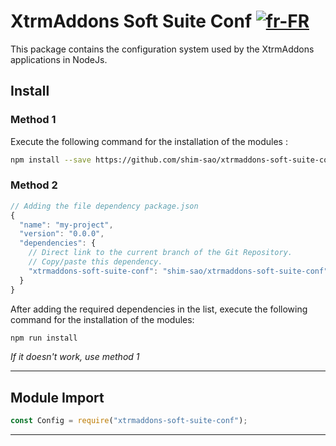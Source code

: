 # XtrmAddons Soft Suite Conf [![fr-FR](https://raw.githubusercontent.com/shim-sao/assets/master/images/france-flag-icon-16.png)](README.fr-FR.md)

This package contains the configuration system used by the XtrmAddons applications in NodeJs.

## Install

### Method 1

Execute the following command for the installation of the modules :

```sh
npm install --save https://github.com/shim-sao/xtrmaddons-soft-suite-conf
```

### Method 2

```js
// Adding the file dependency package.json
{
  "name": "my-project",
  "version": "0.0.0",
  "dependencies": {
    // Direct link to the current branch of the Git Repository.
    // Copy/paste this dependency.
    "xtrmaddons-soft-suite-conf": "shim-sao/xtrmaddons-soft-suite-conf"
  }
}
```

After adding the required dependencies in the list, execute the following command for the installation of the modules:

```sh
npm run install
```

_If it doesn't work, use method 1_

---

## Module Import

```js
const Config = require("xtrmaddons-soft-suite-conf");
```

---
